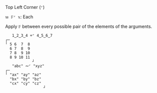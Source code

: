 Top Left Corner (`⌜`)

`𝕨 𝔽⌜ 𝕩`: Each

Apply `𝔽` between every possible pair of the elements of the arguments.
```
   1‿2‿3‿4 +⌜ 4‿5‿6‿7
┌─           
╵ 5 6  7  8  
  6 7  8  9  
  7 8  9 10  
  8 9 10 11  
            ┘
   "abc" ∾⌜ "xyz"
┌─                
╵ "ax" "ay" "az"  
  "bx" "by" "bz"  
  "cx" "cy" "cz"  
                 ┘
```